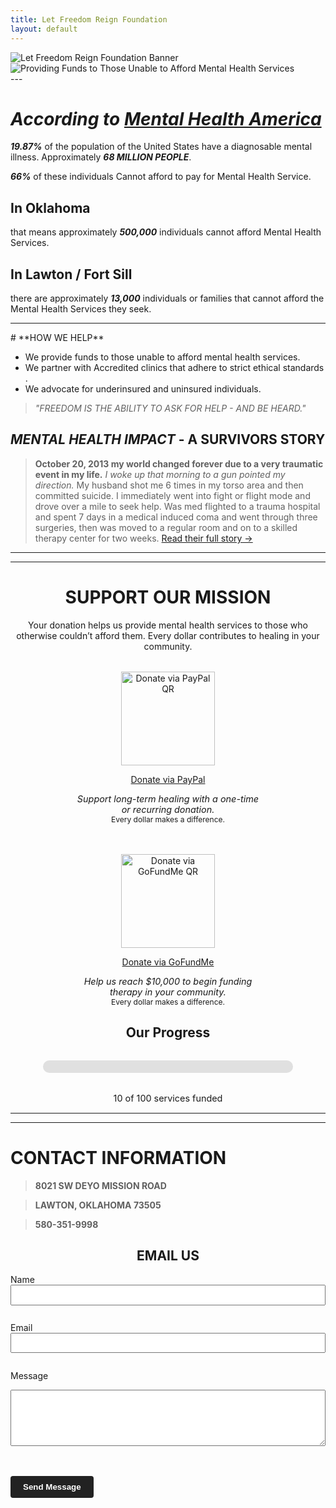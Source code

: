 ```yaml
---
title: Let Freedom Reign Foundation
layout: default
---
```

<!-- TOP -->
<div id="top"></div>

<div class="hero-container">
  <img id="hero-banner" src="/lfrf-mock/assets/graphics/hero-banner/lfrf-hero-banner-key.png" alt="Let Freedom Reign Foundation Banner" class="hero-banner" />
</div>

<div class="sub-banner-container">
  <img src="/lfrf-mock/assets/graphics/sub-banner/lfrf-sub-banner.png" alt="Providing Funds to Those Unable to Afford Mental Health Services" class="sub-banner" />
</div>
---

# ***According to [Mental Health America](https://mhanational.org/resources/quick-facts-and-statistics-about-mental-health/)***
 
 ***19.87%*** of the population of the United States have a diagnosable mental illness. Approximately ***68 MILLION PEOPLE***.

***66%*** of these individuals Cannot afford to pay for Mental Health Service.

## **In Oklahoma**
that means approximately ***500,000*** individuals cannot afford Mental Health Services.

## **In Lawton / Fort Sill**
there are approximately ***13,000*** individuals or families that cannot afford the Mental Health Services they seek.

---
<!-- About Section -->
<div id="about"></div>
# **HOW WE HELP**

- We provide funds to those unable to afford mental health services.
- We partner with Accredited clinics that adhere to strict ethical standards .
- We advocate for underinsured and uninsured individuals.  

> *"FREEDOM IS THE ABILITY TO ASK FOR HELP - AND BE HEARD."*

## *MENTAL HEALTH IMPACT* - **A SURVIVORS STORY**
> **October 20, 2013 my world changed forever due to a very traumatic event in my life.** *I woke up that morning to a gun pointed my direction.* My husband shot me 6 times in my torso area and then committed suicide. I immediately went into fight or flight mode and drove over a mile to seek help. Was med flighted to a trauma hospital and spent 7 days in a medical induced coma and went through three surgeries, then was moved to a regular room and on to a skilled therapy center for two weeks.
> [Read their full story →](/lfrf-mock/impact-story/)

---
---
<!-- Donate Section -->
<a id="donate"></a>
<h1 style="text-align: center;">SUPPORT OUR MISSION</h1>

<p style="text-align: center; max-width: 600px; margin: 0 auto;">
  Your donation helps us provide mental health services to those who otherwise couldn’t afford them. Every dollar contributes to healing in your community.
</p>

<div style="display: flex; flex-wrap: wrap; justify-content: center; gap: 3rem; margin-top: 2rem;">

<!-- PayPal Block -->
  <div class="qr-block" style="text-align: center;">
  <img src="/lfrf-mock/assets/graphics/qr/paypal-qr.png" alt="Donate via PayPal QR" width="150" />
  <p><a href="https://www.paypal.com/donate/?hosted_button_id=2W28XMRRM5CDW&source=qr" target="_blank">Donate via PayPal</a></p>
  <p style="max-width: 300px; margin: 0 auto; font-size: 0.9rem;">
      <em>Support long-term healing with a one-time or recurring donation.</em><br>
      <small>Every dollar makes a difference.</small>
    </p>
</div>

  <!-- GoFundMe Block -->
<div class="qr-block" style="text-align: center;">
  <img src="/lfrf-mock/assets/graphics/qr/gofundme-qr.png" alt="Donate via GoFundMe QR" width="150" />
  <p><a href="https://www.gofundme.com/f/support-mental-health-access-in-oklahoma/cl/s?lang=en_US&utm_campaign=fp_sharesheet&utm_medium=customer&utm_source=copy_link&attribution_id=sl%3Ade062269-2c73-44b4-8c86-f023a193d786" target="_blank">Donate via GoFundMe</a></p>
  <p style="max-width: 300px; margin: 0 auto; font-size: 0.9rem;">
      <em>Help us reach $10,000 to begin funding therapy in your community.</em><br>
      <small>Every dollar makes a difference.</small>
   </p>
</div>
</div>

<!-- LFRF Donation Tracker Block -->
<h2 style="text-align: center;">Our Progress</h2>
<!-- PROGRESS BAR CONTAINER -->
<div id="service-progress" style="max-width: 400px; margin: 2rem auto; background: #e0e0e0; border-radius: 10px; height: 20px;">
  <div id="progress-bar" style="width: 0%; background: #5c6bc0; height: 100%; border-radius: 10px; transition: width 1s ease-in-out;"></div>
</div>

<!-- TEXT DISPLAYING PROGRESS COUNT -->
<p style="text-align: center; font-size: 0.9rem;" id="service-count">
  10 of 100 services funded
</p>

<!-- FUTURE AUTOMATION READY SCRIPT -->
<script>
  document.addEventListener("DOMContentLoaded", function () {
    const servicesFunded = 10; // <-- UPDATE this value
    const goal = 100;          // <-- UPDATE this if needed

    const percentage = (servicesFunded / goal) * 100;
    document.getElementById("progress-bar").style.width = percentage + "%";
    document.getElementById("service-count").innerText = `${servicesFunded} of ${goal} services funded`;
  });
</script>

<!-- INSTRUCTIONS FOR MAINTAINERS -->
<!--
HOW TO UPDATE:
1. Open index.md
2. Scroll to the donation section where the PayPal and GoFundMe QR blocks are.
3. Paste this entire block right AFTER the second QR code block.
4. Change the "servicesFunded" number inside the <script> tag to the correct total.
5. Optionally change "goal" if the foundation raises or lowers its funding target.

FUTURE AUTOMATION:
- This block is structured to be easily adapted for automation.
- You can replace the "servicesFunded" and "goal" variables with values pulled from:
  - A CMS field
  - A remote JSON file (via fetch)
  - A connected Google Sheet with a public API
  - A server-side variable if integrated into a dynamic site
-->


---
---
<!-- Contact Section -->
<a id="contact"></a>
# CONTACT INFORMATION

> **8021 SW DEYO MISSION ROAD**

> **LAWTON, OKLAHOMA 73505**

> **580-351-9998**

<h2 style="text-align: center;">EMAIL US</h2>

<form action="https://formspree.io/f/mvgazyzg" method="POST" style="max-width: 600px; margin: 0 auto;">
  <label for="name">Name</label><br/>
  <input type="text" id="name" name="name" required style="width: 100%; padding: 0.5em; margin-bottom: 1em;" />

  <label for="email">Email</label><br/>
  <input type="email" id="email" name="_replyto" required style="width: 100%; padding: 0.5em; margin-bottom: 1em;" />

  <label for="message">Message</label><br/>
  <textarea id="message" name="message" rows="5" required style="width: 100%; padding: 0.5em;"></textarea>

  <br/><br/>
  <button type="submit" style="padding: 0.75em 1.5em; background-color: #222; color: #fff; border: none; border-radius: 4px; font-weight: bold;">
    Send Message
  </button>
</form>

